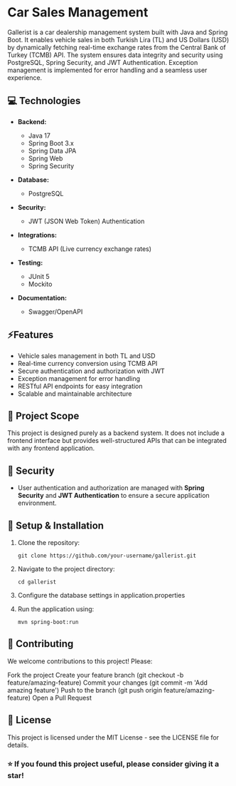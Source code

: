 # Car Sales Management
Gallerist is a car dealership management system built with Java and Spring Boot. It enables vehicle sales in both Turkish Lira (TL) and US Dollars (USD) by dynamically fetching real-time exchange rates from the Central Bank of Turkey (TCMB) API. The system ensures data integrity and security using PostgreSQL, Spring Security, and JWT Authentication. Exception management is implemented for error handling and a seamless user experience.

## 💻 Technologies

- **Backend:**
  - Java 17
  - Spring Boot 3.x
  - Spring Data JPA
  - Spring Web
  - Spring Security
  
- **Database:**
  - PostgreSQL

- **Security:**
  - JWT (JSON Web Token) Authentication
  
- **Integrations:**
  - TCMB API (Live currency exchange rates)
  
- **Testing:**
  - JUnit 5
  - Mockito
  
- **Documentation:**
  - Swagger/OpenAPI

## ⚡Features

- Vehicle sales management in both TL and USD  
- Real-time currency conversion using TCMB API  
- Secure authentication and authorization with JWT  
- Exception management for error handling  
- RESTful API endpoints for easy integration  
- Scalable and maintainable architecture

## 📌 Project Scope  
This project is designed purely as a backend system. It does not include a frontend interface but provides well-structured APIs that can be integrated with any frontend application.  

## 🔐 Security  
- User authentication and authorization are managed with **Spring Security** and **JWT Authentication** to ensure a secure application environment.  

## 🔧 Setup & Installation  
1. Clone the repository:  
   ```
   git clone https://github.com/your-username/gallerist.git
   ```

2. Navigate to the project directory:
    ```
    cd gallerist
    ```

3. Configure the database settings in application.properties

4. Run the application using:
    ```
    mvn spring-boot:run
    ```

## 🤝 Contributing

We welcome contributions to this project! Please:

Fork the project
Create your feature branch (git checkout -b feature/amazing-feature)
Commit your changes (git commit -m 'Add amazing feature')
Push to the branch (git push origin feature/amazing-feature)
Open a Pull Request


## 📄 License
This project is licensed under the MIT License - see the LICENSE file for details.

### ⭐️ If you found this project useful, please consider giving it a star!
